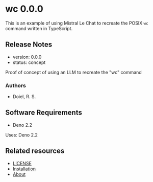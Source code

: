

# wc 0.0.0

This is an example of using Mistral Le Chat to recreate the POSIX `wc` command written in TypeScript.

## Release Notes

- version: 0.0.0
- status: concept


Proof of concept of using an LLM to recreate the &quot;wc&quot; command


### Authors

- Doiel, R. S.



## Software Requirements

- Deno 2.2

Uses: Deno 2.2

## Related resources




- [LICENSE](https://www.gnu.org/licenses/agpl-3.0.en.html#license-text)
- [Installation](INSTALL.md)
- [About](about.md)

